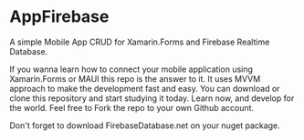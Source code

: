 # AppFirebase
A simple Mobile App CRUD for Xamarin.Forms and Firebase Realtime Database.

If you wanna learn how to connect your mobile application using Xamarin.Forms or MAUI this repo is the answer to it. It uses MVVM approach to make the development fast and easy.
You can download or clone this repository and start studying it today. Learn now, and develop for the world. Feel free to Fork the repo to your own Github account.

Don't forget to download FirebaseDatabase.net on your nuget package.
